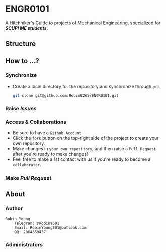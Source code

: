 # ENGR0101

A Hitchhiker's Guide to projects of Mechanical Engineering, specialized for ***SCUPI ME students***.

## Structure

## How to ...?

### Synchronize

* Create a local directory for the repository and synchronize through *``git``*:

    ```bash
    git clone git@github.com:Robin0265/ENGR0101.git
    ```
### Raise ***Issues***

### Access & Collaborations

* Be sure to have a ``Github Account``
* Click the ``fork`` button on the top-right side of the project to create your own repository. 
* Make changes in ``your own repository``, and then raise a ``Pull Request`` after you're ready to make changes!
* Feel free to make a 1st contact with us if you're ready to become a ``collaborator``.

### Make ***Pull Request***

## About

### Author

```
Robin Young
    Telegram: @RobinY501
    Email: RobinYoung501@outlook.com
    QQ: 2864369437
```

### Administrators

```

```

